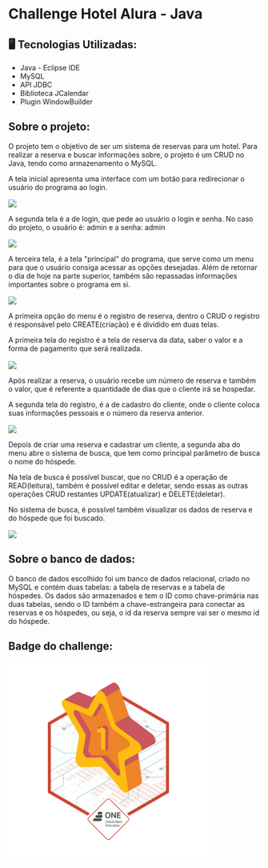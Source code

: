 # Challenge Hotel Alura - Java

## 🖥️ Tecnologias Utilizadas:

* Java - Eclipse IDE
* MySQL
* API JDBC
* Biblioteca JCalendar
* Plugin WindowBuilder

## Sobre o projeto:

<p>O projeto tem o objetivo de ser um sistema de reservas para um hotel. Para realizar a reserva e buscar informações sobre, o projeto é um CRUD no Java, tendo como armazenamento o MySQL.</p>

<p>A tela inicial apresenta uma interface com um botão para redirecionar o usuário do programa ao login.</p>
<img align="center" src="https://user-images.githubusercontent.com/86692306/206862841-8686bc1e-5b9c-4c18-80b0-f23e5da45a0a.png"/>

<p>A segunda tela é a de login, que pede ao usuário o login e senha. No caso do projeto, o usuário é: admin e a senha: admin</p>
<img align="center" src="https://user-images.githubusercontent.com/86692306/206863040-3ef25b65-1842-4ded-8621-1ad28c8a8d06.png"/>

<p>A terceira tela, é a tela "principal" do programa, que serve como um menu para que o usuário consiga acessar as opções desejadas. Além de retornar o dia de hoje na parte superior, também são repassadas informações importantes sobre o programa em si.</p>
<img align="center" src="https://user-images.githubusercontent.com/86692306/206863152-a679c3db-9698-43c3-8fd7-fa9c88b001d4.png"/>

<p>A primeira opção do menu é o registro de reserva, dentro o CRUD o registro é responsável pelo CREATE(criação) e é dividido em duas telas.</p>
<p>A primeira tela do registro é a tela de reserva da data, saber o valor e a forma de pagamento que será realizada.</p>
<img align="center" src="https://user-images.githubusercontent.com/86692306/206863305-ffa2202e-4670-4dc6-b599-3e84d990ea66.png"/>

<p>Após realizar a reserva, o usuário recebe um número de reserva e também o valor, que é referente a quantidade de dias que o cliente irá se hospedar.</p>
<p>A segunda tela do registro, é a de cadastro do cliente, onde o cliente coloca suas informações pessoais e o número da reserva anterior.</p>
<img align="center" src="https://user-images.githubusercontent.com/86692306/206863529-d724fb64-6b7d-4281-b145-0bd70de2836d.png"/>

<p>Depois de criar uma reserva e cadastrar um cliente, a segunda aba do menu abre o sistema de busca, que tem como principal parâmetro de busca o nome do hóspede.</p>
<p>Na tela de busca é possível buscar, que no CRUD é a operação de READ(leitura), também é possível editar e deletar, sendo essas as outras operações CRUD restantes UPDATE(atualizar) e DELETE(deletar).</p>
<p>No sistema de busca, é possível também visualizar os dados de reserva e do hóspede que foi buscado.</p>
<img align="center" src="https://user-images.githubusercontent.com/86692306/206863801-eb13a872-bb9c-4232-860b-a19edb45f124.png"/>

## Sobre o banco de dados:

<p>O banco de dados escolhido foi um banco de dados relacional, criado no MySQL e contém duas tabelas: a tabela de reservas e a tabela de hóspedes. Os dados são armazenados e tem o ID como chave-primária nas duas tabelas, sendo o ID também a chave-estrangeira para conectar as reservas e os hóspedes, ou seja, o id da reserva sempre vai ser o mesmo id do hóspede.</p>

## Badge do challenge:
<img width="400em" height="400em" align="center" src="src/imagensView/badge-java-sprint-2.png"/>
